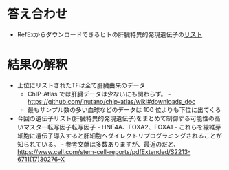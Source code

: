 # 答え合わせ
- RefExからダウンロードできるヒトの肝臓特異的発現遺伝子の[リスト](http://refex.dbcls.jp/genelist_dl.php?lang=ja&db=human&roku_valid=1&rk[]=31&order_key=score)

# 結果の解釈
- 上位にリストされたTFは全て肝臓由来のデータ
     - ChIP-Atlas では肝臓データは少ないにも関わらず。
      - https://github.com/inutano/chip-atlas/wiki#downloads_doc
     - 最もサンプル数の多い血球などのデータは 100 位よりも下位に出てくる
- 今回の遺伝子リスト(肝臓特異的発現遺伝子)をまとめて制御する可能性の高いマスター転写因子転写因子
      - HNF4A、FOXA2、FOXA1
      - これらを線維芽細胞に遺伝子導入すると肝細胞へダイレクトリプログラミングされることが知られている。
      - 参考文献は多数ありますが、最近のだと、https://www.cell.com/stem-cell-reports/pdfExtended/S2213-6711(17)30276-X
